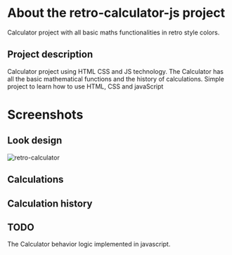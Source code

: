 # About the retro-calculator-js project

Calculator project with all basic maths functionalities in retro style colors.

## Project description 

Calculator project using HTML CSS and JS technology. The Calculator has all the basic mathematical functions and the history of calculations. Simple project to learn how to use HTML, CSS and javaScript

# Screenshots

## Look design
![retro-calculator](https://user-images.githubusercontent.com/94242778/174437662-44f06edc-1a53-4dac-88fa-2e8d09bc7f23.PNG)

## Calculations
## Calculation history

## TODO

The Calculator behavior logic implemented in javascript.
